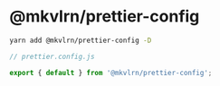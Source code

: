 # @mkvlrn/prettier-config

```bash
yarn add @mkvlrn/prettier-config -D
```

```js
// prettier.config.js

export { default } from '@mkvlrn/prettier-config';
```
